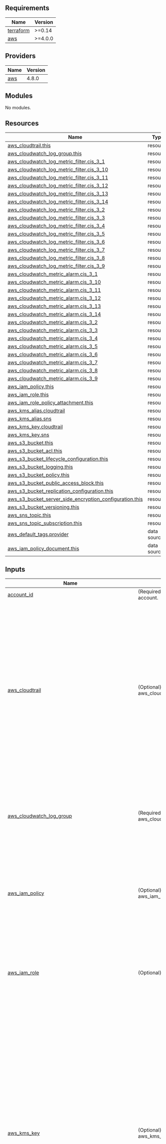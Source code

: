 <!-- BEGIN_TF_DOCS -->
## Requirements

| Name | Version |
|------|---------|
| <a name="requirement_terraform"></a> [terraform](#requirement\_terraform) | >=0.14 |
| <a name="requirement_aws"></a> [aws](#requirement\_aws) | >=4.0.0 |

## Providers

| Name | Version |
|------|---------|
| <a name="provider_aws"></a> [aws](#provider\_aws) | 4.8.0 |

## Modules

No modules.

## Resources

| Name | Type |
|------|------|
| [aws_cloudtrail.this](https://registry.terraform.io/providers/hashicorp/aws/latest/docs/resources/cloudtrail) | resource |
| [aws_cloudwatch_log_group.this](https://registry.terraform.io/providers/hashicorp/aws/latest/docs/resources/cloudwatch_log_group) | resource |
| [aws_cloudwatch_log_metric_filter.cis_3_1](https://registry.terraform.io/providers/hashicorp/aws/latest/docs/resources/cloudwatch_log_metric_filter) | resource |
| [aws_cloudwatch_log_metric_filter.cis_3_10](https://registry.terraform.io/providers/hashicorp/aws/latest/docs/resources/cloudwatch_log_metric_filter) | resource |
| [aws_cloudwatch_log_metric_filter.cis_3_11](https://registry.terraform.io/providers/hashicorp/aws/latest/docs/resources/cloudwatch_log_metric_filter) | resource |
| [aws_cloudwatch_log_metric_filter.cis_3_12](https://registry.terraform.io/providers/hashicorp/aws/latest/docs/resources/cloudwatch_log_metric_filter) | resource |
| [aws_cloudwatch_log_metric_filter.cis_3_13](https://registry.terraform.io/providers/hashicorp/aws/latest/docs/resources/cloudwatch_log_metric_filter) | resource |
| [aws_cloudwatch_log_metric_filter.cis_3_14](https://registry.terraform.io/providers/hashicorp/aws/latest/docs/resources/cloudwatch_log_metric_filter) | resource |
| [aws_cloudwatch_log_metric_filter.cis_3_2](https://registry.terraform.io/providers/hashicorp/aws/latest/docs/resources/cloudwatch_log_metric_filter) | resource |
| [aws_cloudwatch_log_metric_filter.cis_3_3](https://registry.terraform.io/providers/hashicorp/aws/latest/docs/resources/cloudwatch_log_metric_filter) | resource |
| [aws_cloudwatch_log_metric_filter.cis_3_4](https://registry.terraform.io/providers/hashicorp/aws/latest/docs/resources/cloudwatch_log_metric_filter) | resource |
| [aws_cloudwatch_log_metric_filter.cis_3_5](https://registry.terraform.io/providers/hashicorp/aws/latest/docs/resources/cloudwatch_log_metric_filter) | resource |
| [aws_cloudwatch_log_metric_filter.cis_3_6](https://registry.terraform.io/providers/hashicorp/aws/latest/docs/resources/cloudwatch_log_metric_filter) | resource |
| [aws_cloudwatch_log_metric_filter.cis_3_7](https://registry.terraform.io/providers/hashicorp/aws/latest/docs/resources/cloudwatch_log_metric_filter) | resource |
| [aws_cloudwatch_log_metric_filter.cis_3_8](https://registry.terraform.io/providers/hashicorp/aws/latest/docs/resources/cloudwatch_log_metric_filter) | resource |
| [aws_cloudwatch_log_metric_filter.cis_3_9](https://registry.terraform.io/providers/hashicorp/aws/latest/docs/resources/cloudwatch_log_metric_filter) | resource |
| [aws_cloudwatch_metric_alarm.cis_3_1](https://registry.terraform.io/providers/hashicorp/aws/latest/docs/resources/cloudwatch_metric_alarm) | resource |
| [aws_cloudwatch_metric_alarm.cis_3_10](https://registry.terraform.io/providers/hashicorp/aws/latest/docs/resources/cloudwatch_metric_alarm) | resource |
| [aws_cloudwatch_metric_alarm.cis_3_11](https://registry.terraform.io/providers/hashicorp/aws/latest/docs/resources/cloudwatch_metric_alarm) | resource |
| [aws_cloudwatch_metric_alarm.cis_3_12](https://registry.terraform.io/providers/hashicorp/aws/latest/docs/resources/cloudwatch_metric_alarm) | resource |
| [aws_cloudwatch_metric_alarm.cis_3_13](https://registry.terraform.io/providers/hashicorp/aws/latest/docs/resources/cloudwatch_metric_alarm) | resource |
| [aws_cloudwatch_metric_alarm.cis_3_14](https://registry.terraform.io/providers/hashicorp/aws/latest/docs/resources/cloudwatch_metric_alarm) | resource |
| [aws_cloudwatch_metric_alarm.cis_3_2](https://registry.terraform.io/providers/hashicorp/aws/latest/docs/resources/cloudwatch_metric_alarm) | resource |
| [aws_cloudwatch_metric_alarm.cis_3_3](https://registry.terraform.io/providers/hashicorp/aws/latest/docs/resources/cloudwatch_metric_alarm) | resource |
| [aws_cloudwatch_metric_alarm.cis_3_4](https://registry.terraform.io/providers/hashicorp/aws/latest/docs/resources/cloudwatch_metric_alarm) | resource |
| [aws_cloudwatch_metric_alarm.cis_3_5](https://registry.terraform.io/providers/hashicorp/aws/latest/docs/resources/cloudwatch_metric_alarm) | resource |
| [aws_cloudwatch_metric_alarm.cis_3_6](https://registry.terraform.io/providers/hashicorp/aws/latest/docs/resources/cloudwatch_metric_alarm) | resource |
| [aws_cloudwatch_metric_alarm.cis_3_7](https://registry.terraform.io/providers/hashicorp/aws/latest/docs/resources/cloudwatch_metric_alarm) | resource |
| [aws_cloudwatch_metric_alarm.cis_3_8](https://registry.terraform.io/providers/hashicorp/aws/latest/docs/resources/cloudwatch_metric_alarm) | resource |
| [aws_cloudwatch_metric_alarm.cis_3_9](https://registry.terraform.io/providers/hashicorp/aws/latest/docs/resources/cloudwatch_metric_alarm) | resource |
| [aws_iam_policy.this](https://registry.terraform.io/providers/hashicorp/aws/latest/docs/resources/iam_policy) | resource |
| [aws_iam_role.this](https://registry.terraform.io/providers/hashicorp/aws/latest/docs/resources/iam_role) | resource |
| [aws_iam_role_policy_attachment.this](https://registry.terraform.io/providers/hashicorp/aws/latest/docs/resources/iam_role_policy_attachment) | resource |
| [aws_kms_alias.cloudtrail](https://registry.terraform.io/providers/hashicorp/aws/latest/docs/resources/kms_alias) | resource |
| [aws_kms_alias.sns](https://registry.terraform.io/providers/hashicorp/aws/latest/docs/resources/kms_alias) | resource |
| [aws_kms_key.cloudtrail](https://registry.terraform.io/providers/hashicorp/aws/latest/docs/resources/kms_key) | resource |
| [aws_kms_key.sns](https://registry.terraform.io/providers/hashicorp/aws/latest/docs/resources/kms_key) | resource |
| [aws_s3_bucket.this](https://registry.terraform.io/providers/hashicorp/aws/latest/docs/resources/s3_bucket) | resource |
| [aws_s3_bucket_acl.this](https://registry.terraform.io/providers/hashicorp/aws/latest/docs/resources/s3_bucket_acl) | resource |
| [aws_s3_bucket_lifecycle_configuration.this](https://registry.terraform.io/providers/hashicorp/aws/latest/docs/resources/s3_bucket_lifecycle_configuration) | resource |
| [aws_s3_bucket_logging.this](https://registry.terraform.io/providers/hashicorp/aws/latest/docs/resources/s3_bucket_logging) | resource |
| [aws_s3_bucket_policy.this](https://registry.terraform.io/providers/hashicorp/aws/latest/docs/resources/s3_bucket_policy) | resource |
| [aws_s3_bucket_public_access_block.this](https://registry.terraform.io/providers/hashicorp/aws/latest/docs/resources/s3_bucket_public_access_block) | resource |
| [aws_s3_bucket_replication_configuration.this](https://registry.terraform.io/providers/hashicorp/aws/latest/docs/resources/s3_bucket_replication_configuration) | resource |
| [aws_s3_bucket_server_side_encryption_configuration.this](https://registry.terraform.io/providers/hashicorp/aws/latest/docs/resources/s3_bucket_server_side_encryption_configuration) | resource |
| [aws_s3_bucket_versioning.this](https://registry.terraform.io/providers/hashicorp/aws/latest/docs/resources/s3_bucket_versioning) | resource |
| [aws_sns_topic.this](https://registry.terraform.io/providers/hashicorp/aws/latest/docs/resources/sns_topic) | resource |
| [aws_sns_topic_subscription.this](https://registry.terraform.io/providers/hashicorp/aws/latest/docs/resources/sns_topic_subscription) | resource |
| [aws_default_tags.provider](https://registry.terraform.io/providers/hashicorp/aws/latest/docs/data-sources/default_tags) | data source |
| [aws_iam_policy_document.this](https://registry.terraform.io/providers/hashicorp/aws/latest/docs/data-sources/iam_policy_document) | data source |

## Inputs

| Name | Description | Type | Default | Required |
|------|-------------|------|---------|:--------:|
| <a name="input_account_id"></a> [account\_id](#input\_account\_id) | (Required) AWS account ID for member account. | `string` | n/a | yes |
| <a name="input_aws_cloudtrail"></a> [aws\_cloudtrail](#input\_aws\_cloudtrail) | (Optional) The resource of aws\_cloudtrail. | <pre>object(<br>    {<br>      # Name of the trail.<br>      name = string<br>      # Enables logging for the trail. Defaults to true. Setting this to false will pause logging.<br>      enable_logging = bool<br>      # Whether the trail is publishing events from global services such as IAM to the log files. Defaults to true.<br>      include_global_service_events = bool<br>      # Whether the trail is created in the current region or in all regions. Defaults to false.<br>      is_multi_region_trail = bool<br>      # Whether the trail is an AWS Organizations trail. Organization trails log events for the master account and all member accounts. Can only be created in the organization master account. Defaults to false.<br>      is_organization_trail = bool<br>      # Enables logging for the trail. Defaults to true. Setting this to false will pause logging.<br>      enable_log_file_validation = bool<br>      # Configuration block of an event selector for enabling data event logging. See details below. Please note the CloudTrail limits when configuring these.<br>      event_selector = list(any)<br>      # Configuration block for identifying unusual operational activity. See details below.<br>      insight_selector = list(any)<br>    }<br>  )</pre> | <pre>{<br>  "enable_log_file_validation": true,<br>  "enable_logging": true,<br>  "event_selector": [<br>    {<br>      "data_resource": [<br>        {<br>          "type": "AWS::S3::Object",<br>          "values": [<br>            "arn:aws:s3:::"<br>          ]<br>        }<br>      ],<br>      "include_management_events": true,<br>      "read_write_type": "All"<br>    }<br>  ],<br>  "include_global_service_events": true,<br>  "insight_selector": [<br>    {<br>      "insight_type": "ApiCallRateInsight"<br>    }<br>  ],<br>  "is_multi_region_trail": true,<br>  "is_organization_trail": false,<br>  "name": "cloudtrail"<br>}</pre> | no |
| <a name="input_aws_cloudwatch_log_group"></a> [aws\_cloudwatch\_log\_group](#input\_aws\_cloudwatch\_log\_group) | (Required) The resource of aws\_cloudwatch\_log\_group. | <pre>object(<br>    {<br>      # The name of the log group. If omitted, Terraform will assign a random, unique name.<br>      name = string<br>      # Specifies the number of days you want to retain log events in the specified log group. Possible values are: 1, 3, 5, 7, 14, 30, 60, 90, 120, 150, 180, 365, 400, 545, 731, 1827, 3653, and 0. If you select 0, the events in the log group are always retained and never expire.<br>      retention_in_days = number<br>    }<br>  )</pre> | n/a | yes |
| <a name="input_aws_iam_policy"></a> [aws\_iam\_policy](#input\_aws\_iam\_policy) | (Optional) The resource of aws\_iam\_policy. | <pre>object(<br>    {<br>      # Description of the IAM policy.<br>      description = string<br>      # Friendly name of the role. If omitted, Terraform will assign a random, unique name. See IAM Identifiers for more information.<br>      name = string<br>      # Path to the role. See IAM Identifiers for more information.<br>      path = string<br>    }<br>  )</pre> | <pre>{<br>  "description": "Policy for CloudTrail.",<br>  "name": "security-cloudtrail-policy",<br>  "path": "/"<br>}</pre> | no |
| <a name="input_aws_iam_role"></a> [aws\_iam\_role](#input\_aws\_iam\_role) | (Optional) The resource of aws\_iam\_role. | <pre>object(<br>    {<br>      # Description of the role.<br>      description = string<br>      # Friendly name of the role. If omitted, Terraform will assign a random, unique name. See IAM Identifiers for more information.<br>      name = string<br>      # Path to the role. See IAM Identifiers for more information.<br>      path = string<br>    }<br>  )</pre> | <pre>{<br>  "description": "Role for CloudTrail.",<br>  "name": "security-cloudtrail-role",<br>  "path": "/"<br>}</pre> | no |
| <a name="input_aws_kms_key"></a> [aws\_kms\_key](#input\_aws\_kms\_key) | (Optional) The resource of aws\_kms\_key. | <pre>object(<br>    {<br>      cloudtrail = object(<br>        {<br>          # The description of the key as viewed in AWS console.<br>          description = string<br>          # Duration in days after which the key is deleted after destruction of the resource, must be between 7 and 30 days. Defaults to 30 days.<br>          deletion_window_in_days = number<br>          # Specifies whether the key is enabled. Defaults to true.<br>          is_enabled = bool<br>          # Specifies whether key rotation is enabled. Defaults to true.<br>          enable_key_rotation = bool<br>          # The display name of the alias. The name must start with the word "alias" followed by a forward slash (alias/)<br>          alias_name = string<br>        }<br>      )<br>      sns = object(<br>        {<br>          # The description of the key as viewed in AWS console.<br>          description = string<br>          # Duration in days after which the key is deleted after destruction of the resource, must be between 7 and 30 days. Defaults to 30 days.<br>          deletion_window_in_days = number<br>          # Specifies whether the key is enabled. Defaults to true.<br>          is_enabled = bool<br>          # Specifies whether key rotation is enabled. Defaults to true.<br>          enable_key_rotation = bool<br>          # The display name of the alias. The name must start with the word "alias" followed by a forward slash (alias/)<br>          alias_name = string<br>        }<br>      )<br>    }<br>  )</pre> | <pre>{<br>  "cloudtrail": {<br>    "alias_name": "alias/cloudtrail",<br>    "deletion_window_in_days": 7,<br>    "description": "This key used for CloudTrail.",<br>    "enable_key_rotation": true,<br>    "is_enabled": true<br>  },<br>  "sns": {<br>    "alias_name": "alias/sns",<br>    "deletion_window_in_days": 7,<br>    "description": "This key used for SNS.",<br>    "enable_key_rotation": true,<br>    "is_enabled": true<br>  }<br>}</pre> | no |
| <a name="input_aws_s3_bucket"></a> [aws\_s3\_bucket](#input\_aws\_s3\_bucket) | (Optional) If you have a new S3 to create, please specify this one. Yes to the variable:aws\_s3\_bucket\_exsiting. | <pre>object(<br>    {<br>      # (Optional, Forces new resource) The name of the bucket. If omitted, Terraform will assign a random, unique name. Must be lowercase and less than or equal to 63 characters in length. A full list of bucket naming rules may be found here.<br>      bucket = string<br>      # (Optional, Default:false) A boolean that indicates all objects (including any locked objects) should be deleted from the bucket so that the bucket can be destroyed without error. These objects are not recoverable.<br>      force_destroy = bool<br>      # (Optional) A configuration of S3 object locking. See Object Lock Configuration below.<br>      object_lock_configuration = list(object(<br>        {<br>          object_lock_enabled = string<br>        }<br>      ))<br>    }<br>  )</pre> | `null` | no |
| <a name="input_aws_s3_bucket_acl"></a> [aws\_s3\_bucket\_acl](#input\_aws\_s3\_bucket\_acl) | (Optional) Provides an S3 bucket ACL resource. | <pre>object(<br>    {<br>      acl                   = string<br>      access_control_policy = list(any)<br>      expected_bucket_owner = string<br><br>  })</pre> | <pre>{<br>  "access_control_policy": [],<br>  "acl": "private",<br>  "expected_bucket_owner": null<br>}</pre> | no |
| <a name="input_aws_s3_bucket_existing"></a> [aws\_s3\_bucket\_existing](#input\_aws\_s3\_bucket\_existing) | (Optional) If you have an S3 that already exists, please specify this one. It is exclusive to the variable:aws\_s3\_bucket. | <pre>object(<br>    {<br>      # The name of the bucket. If omitted, Terraform will assign a random, unique name. Must be less than or equal to 63 characters in length.<br>      bucket_id = string<br>      # The S3 bucket arn<br>      bucket_arn = string<br>    }<br>  )</pre> | `null` | no |
| <a name="input_aws_s3_bucket_lifecycle_configuration"></a> [aws\_s3\_bucket\_lifecycle\_configuration](#input\_aws\_s3\_bucket\_lifecycle\_configuration) | (Optional) Provides an independent configuration resource for S3 bucket lifecycle configuration. | <pre>object(<br>    {<br>      # (Optional) The account ID of the expected bucket owner. If the bucket is owned by a different account, the request will fail with an HTTP 403 (Access Denied) error.<br>      expected_bucket_owner = string<br>      # (Required) List of configuration blocks describing the rules managing the replication documented below.<br>      rule = list(object(<br>        {<br>          # (Optional) Configuration block that specifies the days since the initiation of an incomplete multipart upload that Amazon S3 will wait before permanently removing all parts of the upload documented below.<br>          abort_incomplete_multipart_upload_days = list(object(<br>            {<br>              # The number of days after which Amazon S3 aborts an incomplete multipart upload.<br>              days_after_initiation = number<br>            }<br>          ))<br>          # (Optional) Configuration block that specifies the expiration for the lifecycle of the object in the form of date, days and, whether the object has a delete marker documented below.<br>          expiration = list(object(<br>            {<br>              # (Optional) The date the object is to be moved or deleted. Should be in GMT ISO 8601 Format.<br>              date = string<br>              # (Optional) The lifetime, in days, of the objects that are subject to the rule. The value must be a non-zero positive integer.<br>              days = number<br>              # (Optional, Conflicts with date and days) Indicates whether Amazon S3 will remove a delete marker with no noncurrent versions. If set to true, the delete marker will be expired; if set to false the policy takes no action.<br>              expired_object_delete_marker = string<br>            }<br>          ))<br>          # (Optional) Configuration block used to identify objects that a Lifecycle Rule applies to documented below. If not specified, the rule will default to using prefix.<br>          filter = list(object(<br>            {<br>              # (Optional) Configuration block used to apply a logical AND to two or more predicates documented below. The Lifecycle Rule will apply to any object matching all the predicates configured inside the and block.<br>              and = string<br>              # (Optional) Minimum object size (in bytes) to which the rule applies.<br>              object_size_greater_than = number<br>              # (Optional) Maximum object size (in bytes) to which the rule applies.<br>              object_size_less_than = number<br>              # (Optional) Prefix identifying one or more objects to which the rule applies. Defaults to an empty string ("") if not specified.<br>              prefix = string<br>              # (Optional) A configuration block for specifying a tag key and value documented below.<br>              tag = list(object(<br>                {<br>                  # (Required) Name of the object key.<br>                  key = string<br>                  # (Required) Value of the tag.<br>                  value = string<br>                }<br>              ))<br>            }<br>          ))<br>          # (Required) Unique identifier for the rule. The value cannot be longer than 255 characters.<br>          id = string<br>          # (Optional) Configuration block that specifies when noncurrent object versions expire documented below.<br>          noncurrent_version_expiration = list(object(<br>            {<br>              # (Optional) The number of noncurrent versions Amazon S3 will retain. Must be a non-zero positive integer.<br>              newer_noncurrent_versions = number<br>              # (Optional) The number of days an object is noncurrent before Amazon S3 can perform the associated action. Must be a positive integer.<br>              noncurrent_days = number<br>            }<br>          ))<br>          # (Optional) Set of configuration blocks that specify the transition rule for the lifecycle rule that describes when noncurrent objects transition to a specific storage class documented below.<br>          noncurrent_version_transition = list(object(<br>            {<br>              # (Optional) The number of noncurrent versions Amazon S3 will retain.<br>              newer_noncurrent_versions = number<br>              # (Optional) The number of days an object is noncurrent before Amazon S3 can perform the associated action.<br>              noncurrent_days = number<br>              # (Required) The class of storage used to store the object. Valid Values: GLACIER, STANDARD_IA, ONEZONE_IA, INTELLIGENT_TIERING, DEEP_ARCHIVE, GLACIER_IR.<br>              storage_class = string<br>            }<br>          ))<br>          # (Optional) DEPRECATED Use filter instead. This has been deprecated by Amazon S3. Prefix identifying one or more objects to which the rule applies. Defaults to an empty string ("") if filter is not specified.<br>          prefix = string<br>          # (Required) Whether the rule is currently being applied. Valid values: Enabled or Disabled.<br>          status = string<br>          # (Optional) Set of configuration blocks that specify when an Amazon S3 object transitions to a specified storage class documented below.<br>          transition = list(object(<br>            {<br>              # (Optional, Conflicts with days) The date objects are transitioned to the specified storage class. The date value must be in ISO 8601 format and set to midnight UTC e.g. 2023-01-13T00:00:00Z.<br>              date = string<br>              # (Optional, Conflicts with date) The number of days after creation when objects are transitioned to the specified storage class. The value must be a positive integer. If both days and date are not specified, defaults to 0. Valid values depend on storage_class, see Transition objects using Amazon S3 Lifecycle for more details.<br>              days = string<br>              # The class of storage used to store the object. Valid Values: GLACIER, STANDARD_IA, ONEZONE_IA, INTELLIGENT_TIERING, DEEP_ARCHIVE, GLACIER_IR.<br>              storage_class = string<br>            }<br>          ))<br>        }<br>        )<br>      )<br>    }<br>  )</pre> | `null` | no |
| <a name="input_aws_s3_bucket_logging"></a> [aws\_s3\_bucket\_logging](#input\_aws\_s3\_bucket\_logging) | (Optional) Provides a S3 bucket logging resource. | <pre>object(<br>    {<br>      # (Optional, Forces new resource) The account ID of the expected bucket owner.<br>      expected_bucket_owner = string<br>      # (Required) The bucket where you want Amazon S3 to store server access logs.<br>      target_bucket = string<br>      # (Required) A prefix for all log object keys.<br>      target_prefix = string<br>      # (Optional) Set of configuration blocks with information for granting permissions documented below.<br>      target_grant = list(object(<br>        {<br>          # (Required) A configuration block for the person being granted permissions documented below.<br>          grantee = list(object(<br>            {<br>              # (Optional) Email address of the grantee. See Regions and Endpoints for supported AWS regions where this argument can be specified.<br>              email_address = string<br>              # (Optional) The canonical user ID of the grantee.<br>              id = string<br>              # (Required) Type of grantee. Valid values: CanonicalUser, AmazonCustomerByEmail, Group.<br>              type = string<br>              # (Optional) URI of the grantee group.<br>              uri = string<br>            }<br>          ))<br>          # (Required) Logging permissions assigned to the grantee for the bucket. Valid values: FULL_CONTROL, READ, WRITE.<br>          permission = string<br>        }<br>      ))<br>  })</pre> | `null` | no |
| <a name="input_aws_s3_bucket_policy"></a> [aws\_s3\_bucket\_policy](#input\_aws\_s3\_bucket\_policy) | (Optional) Attaches a policy to an S3 bucket resource. | <pre>object(<br>    {<br>      policy = string<br>  })</pre> | `null` | no |
| <a name="input_aws_s3_bucket_replication_configuration"></a> [aws\_s3\_bucket\_replication\_configuration](#input\_aws\_s3\_bucket\_replication\_configuration) | (Optional) Provides an independent configuration resource for S3 bucket lifecycle configuration. | <pre>object(<br>    {<br>      # (Required) Set of configuration blocks describing the rules managing the replication documented below.<br>      rule = list(object(<br>        {<br>          # (Optional) Whether delete markers are replicated. This argument is only valid with V2 replication configurations (i.e., when filter is used)documented below.<br>          delete_marker_replication = list(object(<br>            {<br>              # (Required) Whether delete markers should be replicated. Either "Enabled" or "Disabled".<br>              status = string<br>            }<br>          ))<br>          # (Required) Specifies the destination for the rule documented below.<br>          destination = list(object(<br>            {<br>              # (Optional) A configuration block that specifies the overrides to use for object owners on replication documented below. Specify this only in a cross-account scenario (where source and destination bucket owners are not the same), and you want to change replica ownership to the AWS account that owns the destination bucket. If this is not specified in the replication configuration, the replicas are owned by same AWS account that owns the source object. Must be used in conjunction with account owner override configuration.<br>              access_control_translation = list(object(<br>                {<br>                  # (Required) Specifies the replica ownership. For default and valid values, see PUT bucket replication in the Amazon S3 API Reference. Valid values: Destination.<br>                  owner = string<br>                }<br>              ))<br>              # (Optional) The Account ID to specify the replica ownership. Must be used in conjunction with access_control_translation override configuration.<br>              account = string<br>              # (Required) The ARN of the S3 bucket where you want Amazon S3 to store replicas of the objects identified by the rule.<br>              bucket = string<br>              # (Optional) A configuration block that provides information about encryption documented below. If source_selection_criteria is specified, you must specify this element.<br>              encryption_configuration = list(object(<br>                {<br>                  # (Required) The ID (Key ARN or Alias ARN) of the customer managed AWS KMS key stored in AWS Key Management Service (KMS) for the destination bucket.<br>                  replica_kms_key_id = string<br>                }<br>              ))<br>              # (Optional) A configuration block that specifies replication metrics-related settings enabling replication metrics and events documented below.<br>              metrics = list(object(<br>                {<br>                  # (Optional) A configuration block that specifies the time threshold for emitting the s3:Replication:OperationMissedThreshold event documented below.<br>                  event_threshold = list(object(<br>                    {<br>                      # (Required) Time in minutes. Valid values: 15.<br>                      minutes = string<br>                    }<br>                  ))<br>                  # (Required) The status of the Destination Metrics. Either "Enabled" or "Disabled".<br>                  status = string<br>                }<br>              ))<br>              # (Optional) A configuration block that specifies S3 Replication Time Control (S3 RTC), including whether S3 RTC is enabled and the time when all objects and operations on objects must be replicated documented below. Replication Time Control must be used in conjunction with metrics.<br>              replication_time = list(object(<br>                {<br>                  # (Required) The status of the Replication Time Control. Either "Enabled" or "Disabled".<br>                  status = string<br>                  # (Required) A configuration block specifying the time by which replication should be complete for all objects and operations on objects documented below.<br>                  time = list(object(<br>                    {<br>                      # (Required) Time in minutes. Valid values: 15.<br>                      minutes = string<br>                    }<br>                  ))<br>                }<br>              ))<br>              # (Optional) The storage class used to store the object. By default, Amazon S3 uses the storage class of the source object to create the object replica.<br>              storage_class = string<br>            }<br>          ))<br><br>          # (Optional) Replicate existing objects in the source bucket according to the rule configurations documented below.<br>          existing_object_replication = list(object(<br>            {<br>              # (Required) Whether the existing objects should be replicated. Either "Enabled" or "Disabled".<br>              status = string<br>            }<br>          ))<br>          # (Optional, Conflicts with prefix) Filter that identifies subset of objects to which the replication rule applies documented below.<br>          filter = list(object(<br>            {<br>              # (Optional) A configuration block for specifying rule filters. This element is required only if you specify more than one filter. See and below for more details.<br>              and = list(object(<br>                {<br>                  # (Optional) An object key name prefix that identifies subset of objects to which the rule applies. Must be less than or equal to 1024 characters in length.<br>                  prefix = string<br>                  # (Optional, Required if prefix is configured) A map of tags (key and value pairs) that identifies a subset of objects to which the rule applies. The rule applies only to objects having all the tags in its tagset.<br>                  tags = string<br>                }<br>              ))<br>              # (Optional) An object key name prefix that identifies subset of objects to which the rule applies. Must be less than or equal to 1024 characters in length.<br>              prefix = string<br>              # (Optional) A configuration block for specifying a tag key and value documented below.<br>              tag = list(object(<br>                {<br>                  # (Required) Name of the object key.<br>                  key = string<br>                  # (Required) Value of the tag.<br>                  value = string<br>                }<br>              ))<br>            }<br>          ))<br>          # (Optional) Unique identifier for the rule. Must be less than or equal to 255 characters in length.<br>          id = string<br>          # (Optional, Conflicts with filter) Object key name prefix identifying one or more objects to which the rule applies. Must be less than or equal to 1024 characters in length.<br>          prefix = string<br>          # (Optional) The priority associated with the rule. Priority should only be set if filter is configured. If not provided, defaults to 0. Priority must be unique between multiple rules.<br>          priority = string<br>          # (Optional) Specifies special object selection criteria documented below.<br>          source_selection_criteria = list(object(<br>            {<br>              # (Optional) A configuration block that you can specify for selections for modifications on replicas. Amazon S3 doesn't replicate replica modifications by default. In the latest version of replication configuration (when filter is specified), you can specify this element and set the status to Enabled to replicate modifications on replicas.<br>              replica_modifications = list(object(<br>                {<br>                  # (Required) Whether the existing objects should be replicated. Either "Enabled" or "Disabled".<br>                  status = string<br>                }<br>              ))<br>              # (Optional) A configuration block for filter information for the selection of Amazon S3 objects encrypted with AWS KMS. If specified, replica_kms_key_id in destination encryption_configuration must be specified as well.<br>              sse_kms_encrypted_objects = list(object(<br>                {<br>                  # (Required) Whether the existing objects should be replicated. Either "Enabled" or "Disabled".<br>                  status = string<br>                }<br>              ))<br>            }<br>          ))<br>          # (Required) The status of the rule. Either "Enabled" or "Disabled". The rule is ignored if status is not "Enabled".<br>          status = string<br>        }<br>        )<br>      )<br>    }<br>  )</pre> | `null` | no |
| <a name="input_aws_s3_bucket_server_side_encryption_configuration"></a> [aws\_s3\_bucket\_server\_side\_encryption\_configuration](#input\_aws\_s3\_bucket\_server\_side\_encryption\_configuration) | (Optional) Provides a S3 bucket server-side encryption configuration resource. | <pre>object(<br>    {<br>      # (Optional, Forces new resource) The account ID of the expected bucket owner.<br>      expected_bucket_owner = string<br>      # (Required) Set of server-side encryption configuration rules. documented below. Currently, only a single rule is supported.<br>      rule = list(object(<br>        {<br>          # (Optional) A single object for setting server-side encryption by default documented below<br>          apply_server_side_encryption_by_default = list(object(<br>            {<br>              # (Required) The server-side encryption algorithm to use. Valid values are AES256 and aws:kms<br>              sse_algorithm = string<br>              # (Optional) The AWS KMS master key ID used for the SSE-KMS encryption. This can only be used when you set the value of sse_algorithm as aws:kms. The default aws/s3 AWS KMS master key is used if this element is absent while the sse_algorithm is aws:kms.<br>              kms_master_key_id = string<br>            }<br>          ))<br>          # (Optional) Whether or not to use Amazon S3 Bucket Keys for SSE-KMS.<br>          bucket_key_enabled = bool<br>        }<br>      ))<br>    }<br>  )</pre> | <pre>{<br>  "expected_bucket_owner": null,<br>  "rule": [<br>    {<br>      "apply_server_side_encryption_by_default": [<br>        {<br>          "kms_master_key_id": null,<br>          "sse_algorithm": "AES256"<br>        }<br>      ],<br>      "bucket_key_enabled": null<br>    }<br>  ]<br>}</pre> | no |
| <a name="input_aws_s3_bucket_versioning"></a> [aws\_s3\_bucket\_versioning](#input\_aws\_s3\_bucket\_versioning) | (Optional) Configuration block for the versioning parameters. | <pre>object(<br>    {<br>      versioning_configuration = list(object(<br>        {<br>          # (Required) The versioning state of the bucket. Valid values: Enabled or Suspended.<br>          status = string<br>          # (Optional) Specifies whether MFA delete is enabled in the bucket versioning configuration. Valid values: Enabled or Disabled.<br>          mfa_delete = string<br>        }<br>      ))<br>  })</pre> | <pre>{<br>  "versioning_configuration": [<br>    {<br>      "mfa_delete": "Disabled",<br>      "status": "Disabled"<br>    }<br>  ]<br>}</pre> | no |
| <a name="input_aws_sns_topic"></a> [aws\_sns\_topic](#input\_aws\_sns\_topic) | (Required) The resource of aws\_sns\_topic. | <pre>object(<br>    {<br>      # The name of the topic. Topic names must be made up of only uppercase and lowercase ASCII letters, numbers, underscores, and hyphens, and must be between 1 and 256 characters long. For a FIFO (first-in-first-out) topic, the name must end with the .fifo suffix. If omitted, Terraform will assign a random, unique name. Conflicts with name_prefix<br>      name = string<br>      # Creates a unique name beginning with the specified prefix. Conflicts with name<br>      name_prefix = string<br>      # The display name for the topic<br>      display_name = string<br>      # The fully-formed AWS policy as JSON. For more information about building AWS IAM policy documents with Terraform, see the AWS IAM Policy Document Guide.<br>      delivery_policy = string<br>      # The IAM role permitted to receive success feedback for this topic<br>      application_success_feedback_role_arn = string<br>      # Percentage of success to sample<br>      application_success_feedback_sample_rate = string<br>      # IAM role for failure feedback<br>      application_failure_feedback_role_arn = string<br>      # The IAM role permitted to receive success feedback for this topic<br>      http_success_feedback_role_arn = string<br>      # Percentage of success to sample<br>      http_success_feedback_sample_rate = string<br>      # IAM role for failure feedback<br>      http_failure_feedback_role_arn = string<br>      # The IAM role permitted to receive success feedback for this topic<br>      lambda_success_feedback_role_arn = string<br>      # Percentage of success to sample<br>      lambda_success_feedback_sample_rate = string<br>      # IAM role for failure feedback<br>      lambda_failure_feedback_role_arn = string<br>      # The IAM role permitted to receive success feedback for this topic<br>      sqs_success_feedback_role_arn = string<br>      # Percentage of success to sample<br>      sqs_success_feedback_sample_rate = string<br>      # IAM role for failure feedback<br>      sqs_failure_feedback_role_arn = string<br>    }<br>  )</pre> | n/a | yes |
| <a name="input_aws_sns_topic_subscription"></a> [aws\_sns\_topic\_subscription](#input\_aws\_sns\_topic\_subscription) | (Required) The resource of aws\_sns\_topic\_subscription. | <pre>object(<br>    {<br>      # Endpoint to send data to. The contents vary with the protocol. See details below.<br>      endpoint = string<br>      # Protocol to use. Valid values are: sqs, sms, lambda, firehose, and application. Protocols email, email-json, http and https are also valid but partially supported. See details below.<br>      protocol = string<br>      # Integer indicating number of minutes to wait in retrying mode for fetching subscription arn before marking it as failure. Only applicable for http and https protocols. Default is 1.<br>      confirmation_timeout_in_minutes = number<br>      # JSON String with the delivery policy (retries, backoff, etc.) that will be used in the subscription - this only applies to HTTP/S subscriptions. Refer to the SNS docs for more details.<br>      delivery_policy = string<br>      # Whether the endpoint is capable of auto confirming subscription (e.g., PagerDuty). Default is false.<br>      endpoint_auto_confirms = bool<br>      # JSON String with the filter policy that will be used in the subscription to filter messages seen by the target resource. Refer to the SNS docs for more details.<br>      filter_policy = string<br>      # Whether to enable raw message delivery (the original message is directly passed, not wrapped in JSON with the original message in the message property). Default is false.<br>      raw_message_delivery = string<br>      # JSON String with the redrive policy that will be used in the subscription. Refer to the SNS docs for more details.<br>      redrive_policy = string<br>    }<br>  )</pre> | n/a | yes |
| <a name="input_cis_name_prefix"></a> [cis\_name\_prefix](#input\_cis\_name\_prefix) | (Required) Center for Internet Security CloudWatch Filter/Alarm name prefix. | `string` | n/a | yes |
| <a name="input_is_enabled"></a> [is\_enabled](#input\_is\_enabled) | (Optional) A boolean flag to enable/disable settings of CloudTrail. Defaults true. | `bool` | `true` | no |
| <a name="input_is_s3_enabled"></a> [is\_s3\_enabled](#input\_is\_s3\_enabled) | (Optional) A boolean flag to enable/disable S3 Bucket. Defaults false. | `bool` | `false` | no |
| <a name="input_region"></a> [region](#input\_region) | (Required) The region name. | `string` | n/a | yes |
| <a name="input_s3_replication_configuration_role_arn"></a> [s3\_replication\_configuration\_role\_arn](#input\_s3\_replication\_configuration\_role\_arn) | (Optional) IAM role ARN to set for the aws\_s3\_bucket\_replication\_configuration resource, which does not need to be specified if replication is not performed. | `string` | `null` | no |
| <a name="input_tags"></a> [tags](#input\_tags) | (Optional) Key-value map of resource tags. | `map(any)` | `null` | no |
| <a name="input_user"></a> [user](#input\_user) | (Required) IAM user access KMS. | `string` | n/a | yes |

## Outputs

| Name | Description |
|------|-------------|
| <a name="output_log_group_name"></a> [log\_group\_name](#output\_log\_group\_name) | The Name of the Log Group |
| <a name="output_sns_topic_arn"></a> [sns\_topic\_arn](#output\_sns\_topic\_arn) | The ARN of the SNS topic, as a more obvious property (clone of id) |
<!-- END_TF_DOCS -->
